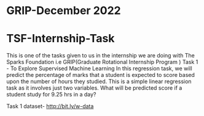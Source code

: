 # GRIP-December 2022
# TSF-Internship-Task

This is one of the tasks given to us in the internship we are doing with The Sparks Foundation i.e GRIP(Graduate Rotational Internship Program ) Task 1 - To Explore Supervised Machine Learning In this regression task, we will predict the percentage of marks that a student is expected to score based upon the number of hours they studied. This is a simple linear regression task as it involves just two variables. What will be predicted score if a student study for 9.25 hrs in a day?

Task 1 dataset- http://bit.ly/w-data
